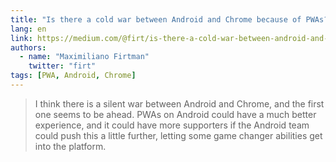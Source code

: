 ```yaml
---
title: "Is there a cold war between Android and Chrome because of PWAs?"
lang: en
link: https://medium.com/@firt/is-there-a-cold-war-between-android-and-chrome-because-of-pwas-e50a7471056c
authors:
  - name: "Maximiliano Firtman"
    twitter: "firt"
tags: [PWA, Android, Chrome]
---
```


> I think there is a silent war between Android and Chrome, and the first one seems to be ahead. PWAs on Android could have a much better experience, and it could have more supporters if the Android team could push this a little further, letting some game changer abilities get into the platform.
